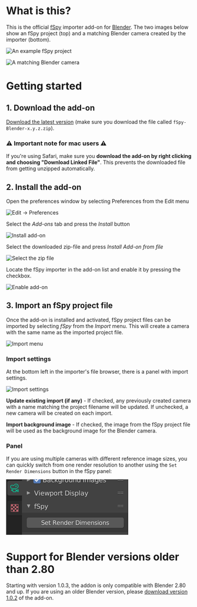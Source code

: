 # What is this?

This is the official [fSpy](https://fspy.io) importer add-on for [Blender](https://blender.org). The two images below show an fSpy project (top) and a matching Blender camera created by the importer (bottom).

![An example fSpy project](readme_images/help_fspy.jpg)

![A matching Blender camera](readme_images/help_blender.jpg)

# Getting started

## 1. Download the add-on

[Download the latest version](https://github.com/stuffmatic/fSpy-Blender/releases/latest) (make sure you download the file called `fSpy-Blender-x.y.z.zip`).

### ⚠️ __Important note for mac users__ ⚠️

If you're using Safari, make sure you __download the add-on by right clicking and choosing "Download Linked File"__. This prevents the downloaded file from getting unzipped automatically.

## 2. Install the add-on

Open the preferences window by selecting Preferences from the Edit menu

![Edit -> Preferences](readme_images/help_edit_preferences.png)

Select the _Add-ons_ tab and press the _Install_ button

![Install add-on](readme_images/help_addons_install.png)

Select the downloaded zip-file and press _Install Add-on from file_

![Select the zip file](readme_images/help_select_zip.png)

Locate the fSpy importer in the add-on list and enable it by pressing the checkbox.

![Enable add-on](readme_images/help_enable_addon.png)

## 3. Import an fSpy project file

Once the add-on is installed and activated, fSpy project files can be imported by selecting _fSpy_ from the _Import_ menu. This will create a camera with the same name as the imported project file.

![Import menu](readme_images/help_import_menu.png)

### Import settings

At the bottom left in the importer's file browser, there is a panel with import settings.

![Import settings](readme_images/help_import_settings.png)

__Update existing import (if any)__ - If checked, any previously created camera with a name matching the project filename will be updated. If unchecked, a new camera will be created on each import. 

__Import background image__ - If checked, the image from the fSpy project file will be used as the background image for the Blender camera.

### Panel

If you are using multiple cameras with different reference image sizes, you can quickly switch from one render resolution to another using the `Set Render Dimensions` button in the fSpy panel:

![fSpy Panel](readme_images/panel.png)

# Support for Blender versions older than 2.80

Starting with version 1.0.3, the addon is only compatible with Blender 2.80 and up. If you are using an older Blender version, please [download version 1.0.2](https://github.com/stuffmatic/fSpy-Blender/releases/tag/v1.0.2) of the add-on.

